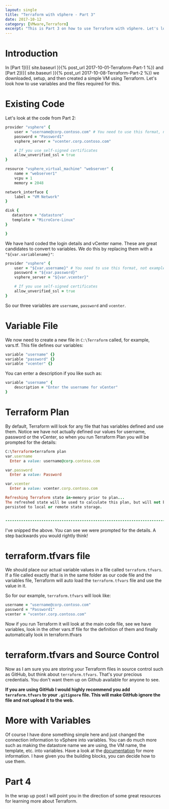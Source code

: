 ```yaml
---
layout: single
title: "Terraform with vSphere - Part 3"
date: 2017-10-12
category: [VMware,Terraform]
excerpt: "This is Part 3 on how to use Terraform with vSphere. Let's look at using Variables with Terraform"
---
```

# Introduction
In [Part 1]({{ site.baseurl }}{% post_url 2017-10-01-Terraform-Part-1 %}) and [Part 2]({{ site.baseurl }}{% post_url 2017-10-08-Terraform-Part-2 %}) we downloaded, setup, and then created a simple VM using Terraform. Let's look how to use variables and the files required for this.

# Existing Code

Let's look at the code from Part 2:

~~~ ruby
provider "vsphere" {
    user = "username@corp.contoso.com" # You need to use this format, not example\username
    password = "Password1"
    vsphere_server = "vcenter.corp.contoso.com"

    # If you use self-signed certificates
    allow_unverified_ssl = true
}

resource "vsphere_virtual_machine" "webserver" {
    name = "webserver1"
    vcpu = 1
    memory = 2048

network_interface {
    label = "VM Network"
}

disk {
   datastore = "datastore"
   template = "MicroCore-Linux"
}

}
~~~

We have hard coded the login details and vCenter name. These are great candidates to convert to variables. We do this by replacing them with a ```"${var.variablename}"```:

~~~ ruby
provider "vsphere" {
    user = "${var.username}" # You need to use this format, not example\username
    password = "${var.password}"
    vsphere_server = "${var.vcenter}"

    # If you use self-signed certificates
    allow_unverified_ssl = true
}
~~~

So our three variables are ```username```, ```password``` and ```vcenter```.

# Variable File

We now need to create a new file in ```C:\Terraform``` called, for example, vars.tf.  This file defines our variables:

~~~ ruby
variable "username" {}
variable "password" {}
variable "vcenter" {}
~~~

You can enter a description if you like such as:

~~~ ruby
variable "username" {
    description = "Enter the username for vCenter"
}
~~~

# Terraform Plan

By default, Terraform will look for any file that has variables defined and use them. Notice we have not actually defined our values for username, password or the vCenter, so when you run Terraform Plan you will be prompted for the details:

~~~ ruby
C:\Terraform>terraform plan
var.username
  Enter a value: username@corp.contoso.com

var.password
  Enter a value: Password

var.vcenter
  Enter a value: vcenter.corp.contoso.com

Refreshing Terraform state in-memory prior to plan...
The refreshed state will be used to calculate this plan, but will not be
persisted to local or remote state storage.


------------------------------------------------------------------------
~~~

I've snipped the above. You can see we were prompted for the details. A step backwards you would rightly think!

# terraform.tfvars file

We should place our actual variable values in a file called ```terraform.tfvars```. If a file called exactly that is in the same folder as our code file and the variables file, Terraform will auto load the ```terraform.tfvars``` file and use the value in it.

So for our example, ```terraform.tfvars``` will look like:

~~~ ruby
username = "username@corp.contoso.com"
password = "Password1"
vcenter = "vcenter.corp.contoso.com"
~~~

Now if you run Terraform it will look at the main code file, see we have variables, look in the other vars.tf file for the definition of them and finally automatically look in terraform.tfvars

# terraform.tfvars and Source Control

Now as I am sure you are storing your Terraform files in source control such as GitHub, but think about ```terraform.tfvars```. That's your precious credentials. You don't want them up on Github available for anyone to see.

**If you are using GitHub I would highly recommend you add ```terraform.tfvars``` to your ```.gitignore``` file. This will make GitHub ignore the file and not upload it to the web.**

# More with Variables

Of course I have done something simple here and just changed the connection information to vSphere into variables. You can do much more such as making the datastore name we are using, the VM name, the template, etc. into variables. Have a look at the [documentation](https://www.terraform.io/intro/getting-started/variables.html) for more information. I have given you the building blocks, you can decide how to use them.

# Part 4
In the wrap up post I will point you in the direction of some great resources for learning more about Terraform.